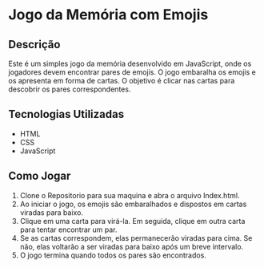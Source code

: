 # Jogo da Memória com Emojis

## Descrição

Este é um simples jogo da memória desenvolvido em JavaScript, onde os jogadores devem encontrar pares de emojis. O jogo embaralha os emojis e os apresenta em forma de cartas. O objetivo é clicar nas cartas para descobrir os pares correspondentes.

## Tecnologias Utilizadas

- HTML
- CSS
- JavaScript

## Como Jogar
1. Clone o Repositorio para sua maquina e abra o arquivo Index.html.
2. Ao iniciar o jogo, os emojis são embaralhados e dispostos em cartas viradas para baixo.
3. Clique em uma carta para virá-la. Em seguida, clique em outra carta para tentar encontrar um par.
4. Se as cartas correspondem, elas permanecerão viradas para cima. Se não, elas voltarão a ser viradas para baixo após um breve intervalo.
5. O jogo termina quando todos os pares são encontrados.
